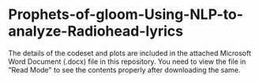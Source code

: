 # Prophets-of-gloom-Using-NLP-to-analyze-Radiohead-lyrics

The details of the codeset and plots are included in the attached Microsoft Word Document (.docx) file in this repository. 
You need to view the file in "Read Mode" to see the contents properly after downloading the same.
